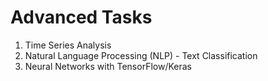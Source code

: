 # Advanced Tasks

1. Time Series Analysis
2. Natural Language Processing (NLP) - Text Classification
3. Neural Networks with TensorFlow/Keras
